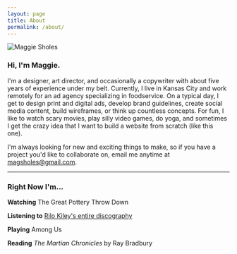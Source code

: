 ```yaml
---
layout: page
title: About
permalink: /about/
---
```


<img class="triple float-left" src="../assets/images/msholes.jpg" alt="Maggie Sholes" />

### Hi, I'm Maggie.

I'm a designer, art director, and occasionally a copywriter with about five years of experience under my belt. Currently, I live in Kansas City and work remotely for an ad agency specializing in foodservice. On a typical day, I get to design print and digital ads, develop brand guidelines, create social media content, build wireframes, or think up countless concepts.  For fun, I like to watch scary movies, play silly video games, do yoga, and sometimes I get the crazy idea that I want to build a website from scratch (like this one).

I'm always looking for new and exciting things to make, so if you have a project you'd like to collaborate on, email me anytime at <a href="mailto:magsholes@gmail.com" target="_blank">magsholes@gmail.com</a>.

---

### Right Now I'm...

**Watching**
The Great Pottery Throw Down

**Listening to**
[Rilo Kiley's entire discography](https://open.spotify.com/artist/2cevwbv7ISD92VMNLYLHZA?si=n6rndk6zQ8WSIUTNV-5RGw)

**Playing**
Among Us

**Reading**
*The Martian Chronicles* by Ray Bradbury